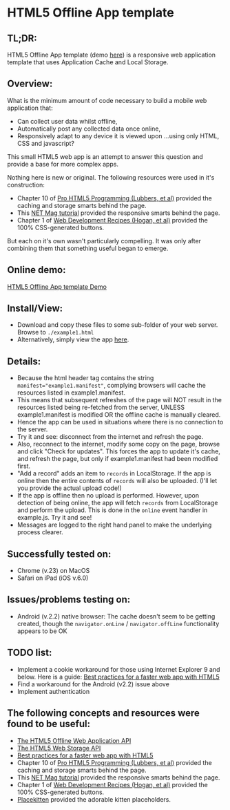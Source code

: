 
HTML5 Offline App template
==========================

TL;DR:
------
HTML5 Offline App template (demo [here](http://bit-taming.com/content/projects/appcachetest/example1.html))
 is a responsive web application template that uses Application Cache and Local Storage.
 
Overview:
---------
What is the minimum amount of code necessary to build a mobile web application that:
* Can collect user data whilst offline,
* Automatically post any collected data once online,
* Responsively adapt to any device it is viewed upon
...using only HTML, CSS and javascript? 

This small HTML5 web app is an attempt to answer this question and provide a base for more complex apps. 

Nothing here is new or original. The following resources were used in it's construction:
* Chapter 10 of [Pro HTML5 Programming (Lubbers, et al)](http://www.amazon.com/Pro-HTML5-Programming-Application-Development/dp/1430227907)
provided the caching and storage smarts behind the page.
* This [NET Mag tutorial](http://media.netmagazine.futurecdn.net/files/imagecache/shop_item/gallery/magazine/2012/07/NET231.tut_resp.jpg)
provided the responsive smarts behind the page.
* Chapter 1 of [Web Development Recipes (Hogan, et al)](http://www.waterstones.com/waterstonesweb/products/brian+p-+hogan/chris+warren/mike+weber/web+development+recipes/8848417/) 
provided the 100% CSS-generated buttons. 

But each on it's own wasn't particularly compelling. It was only after combining them that something useful began to emerge.

Online demo:
------------
[HTML5 Offline App template Demo](http://bit-taming.com/content/projects/appcachetest/example1.html)

Install/View:
-------------
* Download and copy these files to some sub-folder of your web server. Browse to `./example1.html`
* Alternatively, simply view the app [here](http://bit-taming.com/content/projects/appcachetest/example1.html).

Details:
--------
* Because the html header tag contains the string `manifest="example1.manifest"`, complying browsers will cache the resources 
listed in example1.manifest.
* This means that subsequent refreshes of the page will NOT result in the resources listed being re-fetched from the server, 
UNLESS example1.manifest is modified OR the offline cache is manually cleared.
* Hence the app can be used in situations where there is no connection to the server.
* Try it and see: disconnect from the internet and refresh the page. 
* Also, reconnect to the internet, modify some copy on the page, browse and click "Check for updates". This forces the app to
 update it's cache, and refresh the page, but only if example1.manifest had been modified first.
* "Add a record" adds an item to `records` in LocalStorage. If the app is online then the entire contents of `records` will
 also be uploaded. (I'll let you provide the actual upload code!)
* If the app is offline then no upload is performed. However, upon detection of being online, the app will fetch `records` 
from LocalStorage and perform the upload. This is done in the `online` event handler in example.js. Try it and see!
* Messages are logged to the right hand panel to make the underlying process clearer.  


Successfully tested on:
-----------------------
* Chrome (v.23) on MacOS
* Safari on iPad (iOS v.6.0)


Issues/problems testing on:
---------------------------
* Android (v.2.2) native browser: The cache doesn't seem to be getting created, though the 
`navigator.onLine` / `navigator.offLine` functionality appears to be OK 


TODO list:
----------
* Implement a cookie workaround for those using Internet Explorer 9 and below. Here is a guide:
[Best practices for a faster web app with HTML5](http://www.html5rocks.com/en/tutorials/speed/quick/)
* Find a workaround for the Android (v2.2) issue above
* Implement authentication


The following concepts and resources were found to be useful:
-------------------------------------------------------------
* [The HTML5 Offline Web Application API](https://developer.mozilla.org/en-US/docs/HTML/Using_the_application_cache)
* [The HTML5 Web Storage API](http://diveintohtml5.info/storage.html)
* [Best practices for a faster web app with HTML5](http://www.html5rocks.com/en/tutorials/speed/quick/)
* Chapter 10 of [Pro HTML5 Programming (Lubbers, et al)](http://www.amazon.com/Pro-HTML5-Programming-Application-Development/dp/1430227907)
provided the caching and storage smarts behind the page.
* This [NET Mag tutorial](http://media.netmagazine.futurecdn.net/files/imagecache/shop_item/gallery/magazine/2012/07/NET231.tut_resp.jpg)
provided the responsive smarts behind the page.
* Chapter 1 of [Web Development Recipes (Hogan, et al)](http://www.waterstones.com/waterstonesweb/products/brian+p-+hogan/chris+warren/mike+weber/web+development+recipes/8848417/) 
provided the 100% CSS-generated buttons. 
* [Placekitten](http://placekitten.com/) provided the adorable kitten placeholders.

